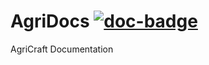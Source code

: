 # AgriDocs [![doc-badge]][doc-link]
AgriCraft Documentation

[doc-link]:http://agridocs.readthedocs.io/en/master/?badge=master "AgriCraft Documentation"
[doc-badge]:https://readthedocs.org/projects/agridocs/badge/?version=master
